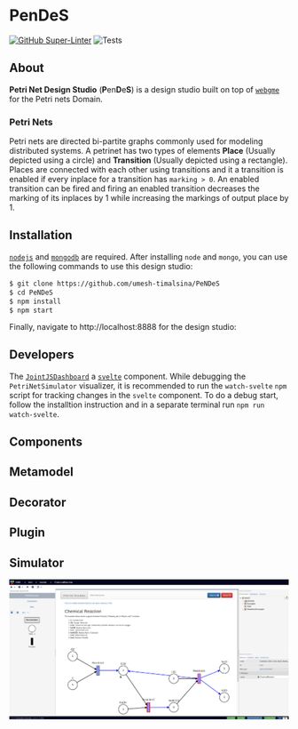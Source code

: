 # PenDeS
[![GitHub Super-Linter](https://github.com/umesh-timalsina/PeNDeS/workflows/Lint%20Code%20Base/badge.svg?branch=main
)](https://github.com/marketplace/actions/super-linter)
![Tests](https://github.com/umesh-timalsina/PeNDeS/workflows/Tests/badge.svg?branch=main)
## About
**Petri Net Design Studio** (**P**en**D**e**S**) is a design studio built on top of [`webgme`](https://github.com/webgme/webgme) for the Petri nets Domain.
### Petri Nets
Petri nets are directed bi-partite graphs commonly used for modeling distributed systems. A petrinet has two types of
 elements **Place** (Usually depicted using a circle) and **Transition** (Usually depicted using a rectangle). Places
  are connected with each other using transitions and it a transition is enabled if every inplace for a transition
   has `marking > 0`. An enabled transition can be fired and firing an enabled transition decreases the marking of
    its inplaces by 1 while increasing the markings of output place by 1.
  

## Installation
[`nodejs`](https://nodejs.org/en/) and [`mongodb`](https://www.mongodb.com/) are required. After installing `node` and
 `mongo`, you can use the following commands to use this design studio:
 ```shell script
$ git clone https://github.com/umesh-timalsina/PeNDeS
$ cd PeNDeS
$ npm install
$ npm start
```

Finally, navigate to http://localhost:8888 for the design studio:

## Developers
The [`JointJSDashboard`](./src/visualizers/widgets/PetriNetSimulator/JointJSDashboard) a [`svelte`](https://svelte.dev/) component. While debugging the `PetriNetSimulator` visualizer, it is recommended to run the `watch-svelte` `npm` script for tracking changes in the `svelte` component. To do a debug start, follow the installtion
 instruction and in a separate terminal run `npm run watch-svelte`. 

## Components

## Metamodel

## Decorator

## Plugin

## Simulator
![Alt Text](./images/interpreter.gif)

